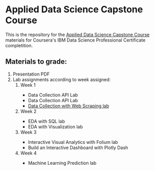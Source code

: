 # Applied Data Science Capstone Course

This is the repository for the <a href="https://www.coursera.org/learn/applied-data-science-capstone">Applied Data Science Capstone Course</a> materials for Coursera's IBM Data Science Professional Certificate completition.

## Materials to grade:
<ol>
  <li>Presentation PDF</li>
  <li>Lab assignments according to week assigned:
    <ol>
      <li>Week 1</li>
        <ul>
          <li>Data Collection API Lab</a></li>
          <li><https://github.com/gchaudhuri/coursera_applied_data_sc_capstone/blob/master/week%201/Lab_1_Collecting_the_data_with_API.ipynb">Data Collection API Lab</a></li>
            <li><a href="https://github.com/gchaudhuri/coursera_applied_data_sc_capstone/blob/master/week%201/Lab%201_1_Data_Collection_with_Web_Scraping.ipynb">Data Collection with Web Scraping lab</a></li>
        </ul>
      <li>Week 2</li>
          <ul>
            <li>EDA with SQL lab</li>
            <li>EDA with Visualization lab</li>
          </ul>
      <li>Week 3</li>
          <ul>
            <li>Interactive Visual Analytics with Folium lab</li>
            <li>Build an Interactive Dashboard with Plotly Dash</li>
          </ul>
      <li>Week 4</li>
          <ul>
            <li>Machine Learning Prediction lab</li>
          </ul>
    </ol>
</ul>
